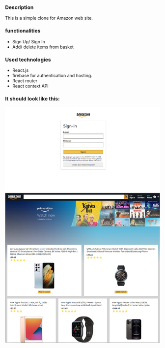 ### Description 
This is a simple clone for Amazon web site.

### functionalities
  - Sign Up/ Sign In
  - Add/ delete items from basket

### Used technologies
  - React.js
  - firebase for authentication and hosting.
  - React router
  - React context API

### It should look like this:


<img src="amazonLogin.png" />

<img src="amazonHome.png" />
  
